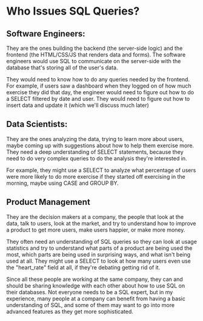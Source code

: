 # Who Issues SQL Queries?

## Software Engineers:

They are the ones building the backend (the server-side logic) and the frontend (the HTML/CSS/JS that renders data and forms). The software engineers would use SQL to communicate on the server-side with the database that's storing all of the user's data.

They would need to know how to do any queries needed by the frontend. For example, if users saw a dashboard when they logged on of how much exercise they did that day, the engineer would need to figure out how to do a SELECT filtered by date and user. They would need to figure out how to insert data and update it (which we'll discuss much later)

## Data Scientists:

They are the ones analyzing the data, trying to learn more about users, maybe coming up with suggestions about how to help them exercise more. They need a deep understanding of SELECT statements, because they need to do very complex queries to do the analysis they're interested in.

For example, they might use a SELECT to analyze what percentage of users were more likely to do more exercise if they started off exercising in the morning, maybe using CASE and GROUP BY.


## Product Management

They are the decision makers at a company, the people that look at the data, talk to users, look at the market, and try to understand how to improve a product to get more users, make users happier, or make more money.

They often need an understanding of SQL queries so they can look at usage statistics and try to understand what parts of a product are being used the most, which parts are being used in surprising ways, and what isn't being used at all. They might use a SELECT to look at how many users even use the "heart_rate" field at all, if they're debating getting rid of it.

Since all these people are working at the same company, they can and should be sharing knowledge with each other about how to use SQL on their databases. Not everyone needs to be a SQL expert, but in my experience, many people at a company can benefit from having a basic understanding of SQL, and some of them may want to go into more advanced features as they get more sophisticated.
